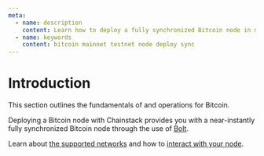 ```yaml
---
meta:
  - name: description
    content: Learn how to deploy a fully synchronized Bitcoin node in minutes and interact with the node.
  - name: keywords
    content: bitcoin mainnet testnet node deploy sync
---
```


# Introduction

This section outlines the fundamentals of and operations for Bitcoin.

Deploying a Bitcoin node with Chainstack provides you with a near-instantly fully synchronized Bitcoin node through the use of [Bolt](/glossary/bolt).

Learn about [the supported networks](/operations/bitcoin/networks) and how to [interact with your node](/operations/bitcoin/tools).